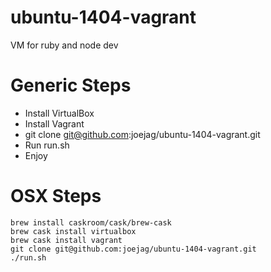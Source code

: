 # ubuntu-1404-vagrant

VM for ruby and node dev

# Generic Steps

* Install VirtualBox
* Install Vagrant
* git clone git@github.com:joejag/ubuntu-1404-vagrant.git
* Run run.sh
* Enjoy

# OSX Steps

```
brew install caskroom/cask/brew-cask
brew cask install virtualbox
brew cask install vagrant
git clone git@github.com:joejag/ubuntu-1404-vagrant.git
./run.sh
```

